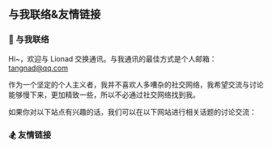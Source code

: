 ## 与我联络&友情链接

### 💌 与我联络

Hi~，欢迎与 Lionad 交换通讯。与我通讯的最佳方式是个人邮箱：tangnad@qq.com

作为一个坚定的个人主义者，我并不喜欢人多嘈杂的社交网络，我希望交流与讨论能够慢下来，更加精致一些，所以不必通过社交网络找到我。

如果你对以下站点有兴趣的话，我们可以在以下网站进行相关话题的讨论交流：

<FriendLink
  img="http://blog-image.obs.cn-east-3.myhuaweicloud.com/mgear/image/icons/bilibili.gif"
  src="https://space.bilibili.com/6626299"
  name="哔哩哔哩"
  achieve="B站将是我近来在网络上的主要活动区域，里面在发生各种神奇的事儿，我也想参与其中 ☀"
/>

<FriendLink
  img="http://blog-image.obs.cn-east-3.myhuaweicloud.com/mgear/image/icons/netease-music.svg"
  src="https://music.163.com/#/user/home?id=64236446"
  name="网易云音药"
  achieve="网易云有保留一些我的吉他翻弹音频，和过去的战场信息 🥃"
/>

<FriendLink
  img="http://blog-image.obs.cn-east-3.myhuaweicloud.com/mgear/image/icons/douban.jpg"
  src="https://www.douban.com/people/lionad/"
  name="豆瓣"
  achieve="如果你写喜爱影音书籍的话，在豆瓣可以看到我的最近动态 📕"
/>

<FriendLink
  img="http://blog-image.obs.cn-east-3.myhuaweicloud.com/mgear/image/icons/github.svg"
  src="https://github.com/Lionad-Morotar"
  name="Github"
  achieve="Github 存有本博客的源码以及其它一些有意思的东西 💻"
/>

<FriendLink
  img="http://blog-image.obs.cn-east-3.myhuaweicloud.com/mgear/image/icons/juejin.svg"
  src="https://juejin.im/user/5b209f666fb9a01e66165c5a"
  name="掘金"
  achieve="掘金上有一些关于我的代码生活、代码观的动态 💻"
/>

### 🏂 友情链接

<FriendLink
  img="http://blog-image.obs.cn-east-3.myhuaweicloud.com/mgear/image/friends/Roki.jpg"
  src="https://blog.weekii.cn/"
  name="Roki's Blog"
  achieve="玩塔科夫玩到半夜三点 🕒"
/>

<FriendLink
  img="http://blog-image.obs.cn-east-3.myhuaweicloud.com/mgear/image/friends/Wrath.png"
  src="https://wrath.cc"
  name="Wrath"
  achieve="有一部漂亮的索尼手机 📱"
/>

<Comments />
